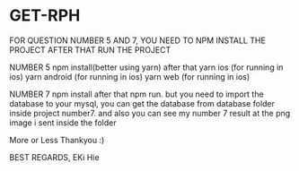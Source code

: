 # GET-RPH
FOR QUESTION NUMBER 5 AND 7, YOU NEED TO NPM INSTALL THE PROJECT AFTER THAT RUN THE PROJECT

NUMBER 5 
npm install(better using yarn)
after that
yarn ios (for running in ios)
yarn android (for running in ios)
yarn web (for running in ios)


NUMBER 7 
npm install
after that
npm run.
but you need to import the database to your mysql, you can get the database from database folder inside project number7.
and also you can see my number 7 result at the png image i sent inside the folder


More or Less Thankyou :)

BEST REGARDS,
EKi Hie
